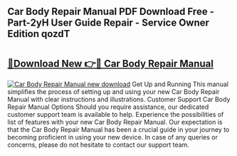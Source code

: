 ## Car Body Repair Manual PDF Download Free - Part-2yH User Guide Repair - Service Owner Edition qozdT

# <h2><a href="http://bc41251.oget.top/?id=Car+Body+Repair+Manual">🔗Download New 👉🔴 Car Body Repair Manual</a></h2>

[![Car Body Repair Manual new download](https://i.imgur.com/5g1atiW.png)](http://bc41251.oget.top/?id=Car+Body+Repair+Manual)
Get Up and Running This manual simplifies the process of setting up and using your new Car Body Repair Manual with clear instructions and illustrations. Customer Support Car Body Repair Manual Options Should you require assistance, our dedicated customer support team is available to help. Experience the possibilities of list of features with your new Car Body Repair Manual. Our expectation is that the Car Body Repair Manual has been a crucial guide in your journey to becoming proficient in using your new device. In case of any queries or concerns, please do not hesitate to contact our support team.
